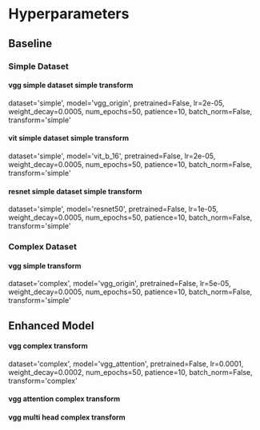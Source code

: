 # Hyperparameters

## Baseline

### Simple Dataset

#### vgg simple dataset simple transform
dataset='simple', model='vgg_origin', pretrained=False, lr=2e-05, weight_decay=0.0005, num_epochs=50, patience=10, batch_norm=False, transform='simple'

#### vit simple dataset simple transform
dataset='simple', model='vit_b_16', pretrained=False, lr=2e-05, weight_decay=0.0005, num_epochs=50, patience=10, batch_norm=False, transform='simple'

#### resnet simple dataset simple transform
dataset='simple', model='resnet50', pretrained=False, lr=1e-05, weight_decay=0.0005, num_epochs=50, patience=10, batch_norm=False, transform='simple'

### Complex Dataset

#### vgg simple transform
dataset='complex', model='vgg_origin', pretrained=False, lr=5e-05, weight_decay=0.0005, num_epochs=50, patience=10, batch_norm=False, transform='simple'
















## Enhanced Model

#### vgg complex transform
dataset='complex', model='vgg_attention', pretrained=False, lr=0.0001, weight_decay=0.0002, num_epochs=50, patience=10, batch_norm=False, transform='complex'

#### vgg attention complex transform

#### vgg multi head complex transform
